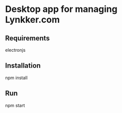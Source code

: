 # Desktop app for managing Lynkker.com

## Requirements
electronjs

## Installation
npm install

## Run
npm start